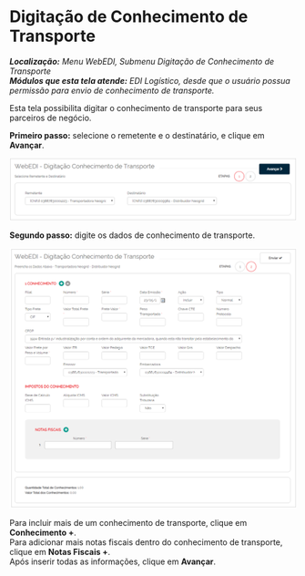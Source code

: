 # Digitação de Conhecimento de Transporte  

_**Localização:** Menu WebEDI, Submenu Digitação de Conhecimento de Transporte_  
_**Módulos que esta tela atende:** EDI Logístico, desde que o usuário possua permissão para envio de conhecimento de transporte._  

Esta tela possibilita digitar o conhecimento de transporte para seus parceiros de negócio.  

**Primeiro passo:** selecione o remetente e o destinatário, e clique em **Avançar**.  

![ ](../../img/dig_doc/con01.png)  

**Segundo passo:** digite os dados de conhecimento de transporte.  
  
![ ](../../img/dig_doc/con02.png)  

Para incluir mais de um conhecimento de transporte, clique em **Conhecimento +**.  
Para adicionar mais notas fiscais dentro do conhecimento de transporte, clique em **Notas Fiscais +**.  
Após inserir todas as informações, clique em **Avançar**.  

